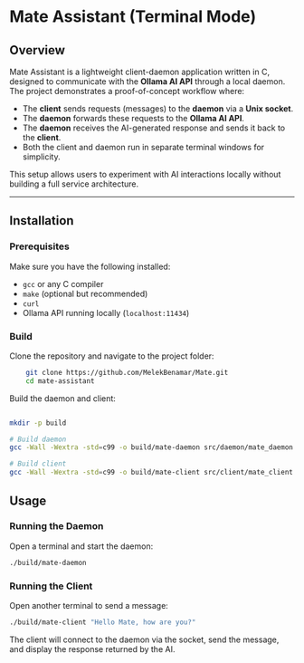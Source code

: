 # Mate Assistant (Terminal Mode)

## Overview

Mate Assistant is a lightweight client-daemon application written in C, designed to communicate with the **Ollama AI API** through a local daemon. The project demonstrates a proof-of-concept workflow where:

- The **client** sends requests (messages) to the **daemon** via a **Unix socket**.
- The **daemon** forwards these requests to the **Ollama AI API**.
- The **daemon** receives the AI-generated response and sends it back to the **client**.
- Both the client and daemon run in separate terminal windows for simplicity.

This setup allows users to experiment with AI interactions locally without building a full service architecture.

---

## Installation

### Prerequisites

Make sure you have the following installed:

- `gcc` or any C compiler
- `make` (optional but recommended)
- `curl`
- Ollama API running locally (`localhost:11434`)

### Build

Clone the repository and navigate to the project folder:

```bash
    git clone https://github.com/MelekBenamar/Mate.git
    cd mate-assistant
```

Build the daemon and client:

```bash

mkdir -p build

# Build daemon
gcc -Wall -Wextra -std=c99 -o build/mate-daemon src/daemon/mate_daemon.c src/common/utils.c

# Build client
gcc -Wall -Wextra -std=c99 -o build/mate-client src/client/mate_client.c
```

## Usage

### Running the Daemon

Open a terminal and start the daemon:

```bash
./build/mate-daemon
```

### Running the Client

Open another terminal to send a message:

```bash
./build/mate-client "Hello Mate, how are you?"
```

The client will connect to the daemon via the socket, send the message, and display the response returned by the AI.